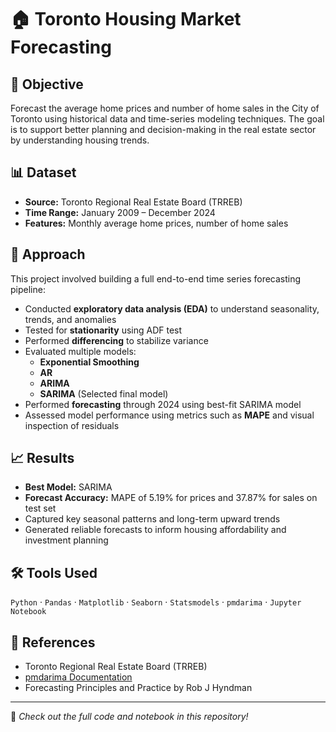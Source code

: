 # 🏠 Toronto Housing Market Forecasting

## 🎯 Objective
Forecast the average home prices and number of home sales in the City of Toronto using historical data and time-series modeling techniques. The goal is to support better planning and decision-making in the real estate sector by understanding housing trends.

## 📊 Dataset
- **Source:** Toronto Regional Real Estate Board (TRREB)
- **Time Range:** January 2009 – December 2024
- **Features:** Monthly average home prices, number of home sales

## 🧠 Approach
This project involved building a full end-to-end time series forecasting pipeline:

- Conducted **exploratory data analysis (EDA)** to understand seasonality, trends, and anomalies
- Tested for **stationarity** using ADF test
- Performed **differencing** to stabilize variance
- Evaluated multiple models:  
  - **Exponential Smoothing**  
  - **AR**  
  - **ARIMA**  
  - **SARIMA** (Selected final model)
- Performed **forecasting** through 2024 using best-fit SARIMA model
- Assessed model performance using metrics such as **MAPE** and visual inspection of residuals

## 📈 Results
- **Best Model:** SARIMA  
- **Forecast Accuracy:** MAPE of 5.19% for prices and 37.87% for sales on test set  
- Captured key seasonal patterns and long-term upward trends  
- Generated reliable forecasts to inform housing affordability and investment planning

## 🛠 Tools Used
`Python` · `Pandas` · `Matplotlib` · `Seaborn` · `Statsmodels` · `pmdarima` · `Jupyter Notebook`

## 📎 References
- Toronto Regional Real Estate Board (TRREB)
- [pmdarima Documentation](https://alkaline-ml.com/pmdarima/)
- Forecasting Principles and Practice by Rob J Hyndman

---

📁 *Check out the full code and notebook in this repository!*
